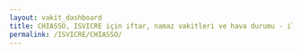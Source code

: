```yaml
---
layout: vakit_dashboard
title: CHIASSO, ISVICRE için iftar, namaz vakitleri ve hava durumu - ilçe/eyalet seç
permalink: /ISVICRE/CHIASSO/
---
```


<script type="text/javascript">
  var GLOBAL_COUNTRY = 'ISVICRE';
  var GLOBAL_CITY = 'CHIASSO';
  var GLOBAL_STATE = '';
  var lat = 72;
  var lon = 21;
</script>
